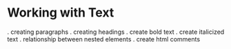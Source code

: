 # Working with Text
. creating paragraphs
. creating headings
. create bold text
. create italicized text
. relationship between nested elements
. create html comments
